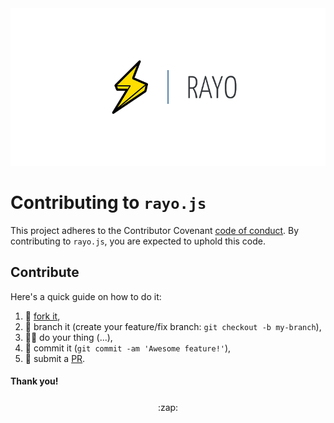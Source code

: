 <div align="center">
  <img src="https://raw.githubusercontent.com/GetRayo/Assets/master/Images/Cover.png" alt="Rayo" />
</div>

# Contributing to `rayo.js`

This project adheres to the Contributor Covenant [code of conduct](CODE_OF_CONDUCT.md).
By contributing to `rayo.js`, you are expected to uphold this code.


## Contribute

Here's a quick guide on how to do it:

1. :fork_and_knife: [fork it](https://help.github.com/articles/fork-a-repo/),
2. :palm_tree: branch it (create your feature/fix branch: `git checkout -b my-branch`),
3. :construction_worker_man: do your thing (...),
4. :floppy_disk: commit it (`git commit -am 'Awesome feature!'`),
5. :rocket: submit a [PR](https://help.github.com/articles/using-pull-requests/).


#### Thank you!

<p align="center" style="margin:25px 0 10px">
  :zap:
</p>


